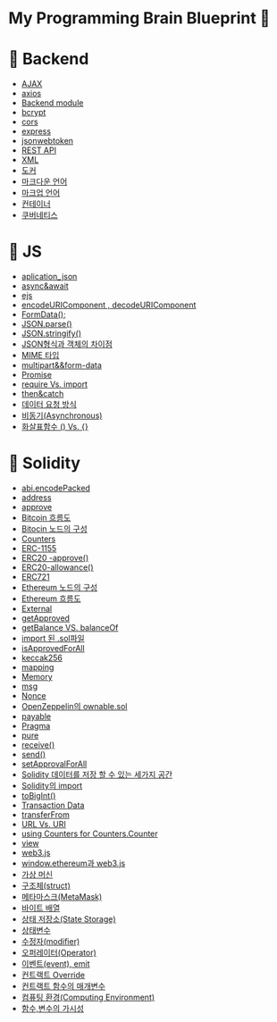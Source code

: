 # My Programming Brain Blueprint 💾

# 🧠 Backend
* [AJAX](https://github.com/killthecardz/Obsidian/blob/main/Backend/AJAX.md)
* [axios](https://github.com/killthecardz/Obsidian/blob/main/Backend/axios.md)
* [Backend module](https://github.com/killthecardz/Obsidian/blob/main/Backend/Backend%20module.md)
* [bcrypt](https://github.com/killthecardz/Obsidian/blob/main/Backend/bcrypt.md)
* [cors](https://github.com/killthecardz/Obsidian/blob/main/Backend/cors.md)
* [express](https://github.com/killthecardz/Obsidian/blob/main/Backend/express.md)
* [jsonwebtoken](https://github.com/killthecardz/Obsidian/blob/main/Backend/jsonwebtoken.md)
* [REST API](https://github.com/killthecardz/Obsidian/blob/main/Backend/REST%20API.md)
* [XML](https://github.com/killthecardz/Obsidian/blob/main/Backend/XML.md)
* [도커](https://github.com/killthecardz/Obsidian/blob/main/Backend/%EB%8F%84%EC%BB%A4.md)
* [마크다운 언어](https://github.com/killthecardz/Obsidian/blob/main/Backend/%EB%A7%88%ED%81%AC%EB%8B%A4%EC%9A%B4%20%EC%96%B8%EC%96%B4.md)
* [마크업 언어](https://github.com/killthecardz/Obsidian/blob/main/Backend/%EB%A7%88%ED%81%AC%EC%97%85%20%EC%96%B8%EC%96%B4.md)
* [컨테이너](https://github.com/killthecardz/Obsidian/blob/main/Backend/%EC%BB%A8%ED%85%8C%EC%9D%B4%EB%84%88.md)
* [쿠버네티스](https://github.com/killthecardz/Obsidian/blob/main/Backend/%EC%BF%A0%EB%B2%84%EB%84%A4%ED%8B%B0%EC%8A%A4.md)

# 🧠 JS
* [aplication_json](https://github.com/killthecardz/Obsidian/blob/main/JS/aplication_json.md)
* [async&await](https://github.com/killthecardz/Obsidian/blob/main/JS/async%26await.md)
* [ejs](https://github.com/killthecardz/Obsidian/blob/main/JS/ejs.md)
* [encodeURIComponent , decodeURIComponent](https://github.com/killthecardz/Obsidian/blob/main/JS/encodeURIComponent%20%2C%20decodeURIComponent.md)
* [FormData();](https://github.com/killthecardz/Obsidian/blob/main/JS/FormData()%3B.md)
* [JSON.parse()](https://github.com/killthecardz/Obsidian/blob/main/JS/JSON.parse().md)
* [JSON.stringify()](https://github.com/killthecardz/Obsidian/blob/main/JS/JSON.stringify().md)
* [JSON형식과 객체의 차이점](https://github.com/killthecardz/Obsidian/blob/main/JS/JSON%ED%98%95%EC%8B%9D%EA%B3%BC%20%EA%B0%9D%EC%B2%B4%EC%9D%98%20%EC%B0%A8%EC%9D%B4%EC%A0%90.md)
* [MIME 타입](https://github.com/killthecardz/Obsidian/blob/main/JS/MIME%20%ED%83%80%EC%9E%85.md)
* [multipart&&form-data](https://github.com/killthecardz/Obsidian/blob/main/JS/multipart%26%26form-data.md)
* [Promise](https://github.com/killthecardz/Obsidian/blob/main/JS/Promise.md)
* [require Vs. import](https://github.com/killthecardz/Obsidian/blob/main/JS/require%20Vs.%20import.md)
* [then&catch](https://github.com/killthecardz/Obsidian/blob/main/JS/then%26catch.md)
* [데이터 요청 방식](https://github.com/killthecardz/Obsidian/blob/main/JS/%EB%8D%B0%EC%9D%B4%ED%84%B0%20%EC%9A%94%EC%B2%AD%20%EB%B0%A9%EC%8B%9D.md)
* [비동기(Asynchronous)](https://github.com/killthecardz/Obsidian/blob/main/JS/%EB%B9%84%EB%8F%99%EA%B8%B0(Asynchronous).md)
* [화살표함수 () Vs. {}](https://github.com/killthecardz/Obsidian/blob/main/JS/%ED%99%94%EC%82%B4%ED%91%9C%ED%95%A8%EC%88%98%20()%20Vs.%20%7B%7D.md)

# 🧠 Solidity
* [abi.encodePacked](https://github.com/killthecardz/Obsidian/blob/main/Solidity/abi.encodePacked.md)
* [address](https://github.com/killthecardz/Obsidian/blob/main/Solidity/address.md)
* [approve](https://github.com/killthecardz/Obsidian/blob/main/Solidity/approve.md)
* [Bitcoin 흐름도](https://github.com/killthecardz/Obsidian/blob/main/Solidity/Bitcoin%20%ED%9D%90%EB%A6%84%EB%8F%84.md)
* [Bitocin 노드의 구성](https://github.com/killthecardz/Obsidian/blob/main/Solidity/Bitocin%20%EB%85%B8%EB%93%9C%EC%9D%98%20%EA%B5%AC%EC%84%B1.md)
* [Counters](https://github.com/killthecardz/Obsidian/blob/main/Solidity/Counters.md)
* [ERC-1155](https://github.com/killthecardz/Obsidian/blob/main/Solidity/ERC-1155.md)
* [ERC20 -approve()](https://github.com/killthecardz/Obsidian/blob/main/Solidity/ERC20%20-approve().md)
* [ERC20-allowance()](https://github.com/killthecardz/Obsidian/blob/main/Solidity/ERC20-allowance().md)
* [ERC721](https://github.com/killthecardz/Obsidian/blob/main/Solidity/ERC721.md)
* [Ethereum 노드의 구성](https://github.com/killthecardz/Obsidian/blob/main/Solidity/Ethereum%20%EB%85%B8%EB%93%9C%EC%9D%98%20%EA%B5%AC%EC%84%B1.md)
* [Ethereum 흐름도](https://github.com/killthecardz/Obsidian/blob/main/Solidity/Ethereum%20%ED%9D%90%EB%A6%84%EB%8F%84.md)
* [External](https://github.com/killthecardz/Obsidian/blob/main/Solidity/External.md)
* [getApproved](https://github.com/killthecardz/Obsidian/blob/main/Solidity/getApproved.md)
* [getBalance VS. balanceOf](https://github.com/killthecardz/Obsidian/blob/main/Solidity/getBalance%20VS.%20balanceOf.md)
* [import 된 .sol파일](https://github.com/killthecardz/Obsidian/blob/main/Solidity/import%20%EB%90%9C%20.sol%ED%8C%8C%EC%9D%BC.md)
* [isApprovedForAll](https://github.com/killthecardz/Obsidian/blob/main/Solidity/isApprovedForAll.md)
* [keccak256](https://github.com/killthecardz/Obsidian/blob/main/Solidity/keccak256.md)
* [mapping](https://github.com/killthecardz/Obsidian/blob/main/Solidity/mapping.md)
* [Memory](https://github.com/killthecardz/Obsidian/blob/main/Solidity/Memory.md)
* [msg](https://github.com/killthecardz/Obsidian/blob/main/Solidity/msg.md)
* [Nonce](https://github.com/killthecardz/Obsidian/blob/main/Solidity/Nonce.md)
* [OpenZeppelin의 ownable.sol](https://github.com/killthecardz/Obsidian/blob/main/Solidity/OpenZeppelin%EC%9D%98%20ownable.sol.md)
* [payable](https://github.com/killthecardz/Obsidian/blob/main/Solidity/payable.md)
* [Pragma](https://github.com/killthecardz/Obsidian/blob/main/Solidity/Pragma.md)
* [pure](https://github.com/killthecardz/Obsidian/blob/main/Solidity/pure.md)
* [receive()](https://github.com/killthecardz/Obsidian/blob/main/Solidity/receive().md)
* [send()](https://github.com/killthecardz/Obsidian/blob/main/Solidity/send().md)
* [setApprovalForAll](https://github.com/killthecardz/Obsidian/blob/main/Solidity/setApprovalForAll.md)
* [Solidity 데이터를 저장 할 수 있는 세가지 공간](https://github.com/killthecardz/Obsidian/blob/main/Solidity/Solidity%20%EB%8D%B0%EC%9D%B4%ED%84%B0%EB%A5%BC%20%EC%A0%80%EC%9E%A5%20%ED%95%A0%20%EC%88%98%20%EC%9E%88%EB%8A%94%20%EC%84%B8%EA%B0%80%EC%A7%80%20%EA%B3%B5%EA%B0%84.md)
* [Solidity의 import](https://github.com/killthecardz/Obsidian/blob/main/Solidity/Solidity%EC%9D%98%20import.md)
* [toBigInt()](https://github.com/killthecardz/Obsidian/blob/main/Solidity/toBigInt().md)
* [Transaction Data](https://github.com/killthecardz/Obsidian/blob/main/Solidity/Transaction%20Data.md)
* [transferFrom](https://github.com/killthecardz/Obsidian/blob/main/Solidity/transferFrom.md)
* [URL Vs. URI](https://github.com/killthecardz/Obsidian/blob/main/Solidity/URL%20Vs.%20URI.md)
* [using Counters for Counters.Counter](https://github.com/killthecardz/Obsidian/blob/main/Solidity/using%20Counters%20for%20Counters.Counter.md)
* [view](https://github.com/killthecardz/Obsidian/blob/main/Solidity/view.md)
* [web3.js](https://github.com/killthecardz/Obsidian/blob/main/Solidity/web3.js.md)
* [window.ethereum과 web3.js](https://github.com/killthecardz/Obsidian/blob/main/Solidity/window.ethereum%EA%B3%BC%20web3.js.md)
* [가상 머신](https://github.com/killthecardz/Obsidian/blob/main/Solidity/%EA%B0%80%EC%83%81%20%EB%A8%B8%EC%8B%A0.md)
* [구조체(struct)](https://github.com/killthecardz/Obsidian/blob/main/Solidity/%EA%B5%AC%EC%A1%B0%EC%B2%B4(struct).md)
* [메타마스크(MetaMask)](https://github.com/killthecardz/Obsidian/blob/main/Solidity/%EB%A9%94%ED%83%80%EB%A7%88%EC%8A%A4%ED%81%AC(MetaMask).md)
* [바이트 배열](https://github.com/killthecardz/Obsidian/blob/main/Solidity/%EB%B0%94%EC%9D%B4%ED%8A%B8%20%EB%B0%B0%EC%97%B4.md)
* [상태 저장소(State Storage)](https://github.com/killthecardz/Obsidian/blob/main/Solidity/%EC%83%81%ED%83%9C%20%EC%A0%80%EC%9E%A5%EC%86%8C(State%20Storage).md)
* [상태변수](https://github.com/killthecardz/Obsidian/blob/main/Solidity/%EC%83%81%ED%83%9C%EB%B3%80%EC%88%98.md)
* [수정자(modifier)](https://github.com/killthecardz/Obsidian/blob/main/Solidity/%EC%88%98%EC%A0%95%EC%9E%90(modifier).md)
* [오퍼레이터(Operator)](https://github.com/killthecardz/Obsidian/blob/main/Solidity/%EC%98%A4%ED%8D%BC%EB%A0%88%EC%9D%B4%ED%84%B0(Operator).md)
* [이벤트(event), emit](https://github.com/killthecardz/Obsidian/blob/main/Solidity/%EC%9D%B4%EB%B2%A4%ED%8A%B8(event)%2C%20emit.md)
* [컨트랙트 Override](https://github.com/killthecardz/Obsidian/blob/main/Solidity/%EC%BB%A8%ED%8A%B8%EB%9E%99%ED%8A%B8%20Override.md)
* [컨트랙트 함수의 매개변수](https://github.com/killthecardz/Obsidian/blob/main/Solidity/%EC%BB%A8%ED%8A%B8%EB%9E%99%ED%8A%B8%20%ED%95%A8%EC%88%98%EC%9D%98%20%EB%A7%A4%EA%B0%9C%EB%B3%80%EC%88%98.md)
* [컴퓨팅 환경(Computing Environment)](https://github.com/killthecardz/Obsidian/blob/main/Solidity/%EC%BB%B4%ED%93%A8%ED%8C%85%20%ED%99%98%EA%B2%BD(Computing%20Environment).md)
* [함수,변수의 가시성](https://github.com/killthecardz/Obsidian/blob/main/Solidity/%ED%95%A8%EC%88%98%2C%EB%B3%80%EC%88%98%EC%9D%98%20%EA%B0%80%EC%8B%9C%EC%84%B1.md)


